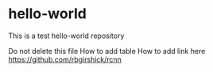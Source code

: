 # hello-world
This is a test hello-world repository

Do not delete this file
How to add table
How to add link here https://github.com/rbgirshick/rcnn

